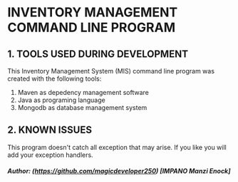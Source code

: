 # INVENTORY MANAGEMENT COMMAND LINE PROGRAM

## 1. TOOLS USED DURING DEVELOPMENT

This Inventory Management System (MIS) command line program was created with the following tools:
1. Maven as depedency management software
2. Java as programing language
3. Mongodb as database management system

## 2. KNOWN ISSUES

This program doesn't catch all exception that may arise. If you like you will add your exception handlers.

##### Author: (https://github.com/magicdeveloper250) [IMPANO Manzi Enock]

   
